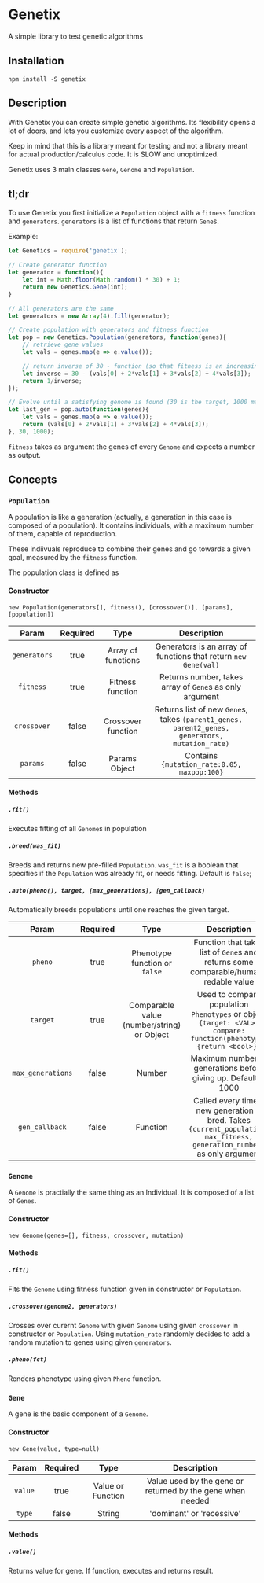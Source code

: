 # Genetix
A simple library to test genetic algorithms

## Installation
`npm install -S genetix`

## Description

With Genetix you can create simple genetic algorithms. Its flexibility
opens a lot of doors, and lets you customize every aspect of the algorithm.

Keep in mind that this is a library meant for testing and not a library meant
for actual production/calculus code. It is SLOW and unoptimized.

Genetix uses 3 main classes `Gene`, `Genome` and `Population`. 

## tl;dr

To use Genetix you first initialize a `Population` object with a `fitness` function
and `generators`.
`generators` is a list of functions that return `Gene`s.

Example:

```javascript
let Genetics = require('genetix');

// Create generator function
let generator = function(){
	let int = Math.floor(Math.random() * 30) + 1;
	return new Genetics.Gene(int);
}

// All generators are the same
let generators = new Array(4).fill(generator);

// Create population with generators and fitness function
let pop = new Genetics.Population(generators, function(genes){
	// retrieve gene values
	let vals = genes.map(e => e.value());

	// return inverse of 30 - function (so that fitness is an increasing curve)
	let inverse = 30 - (vals[0] + 2*vals[1] + 3*vals[2] + 4*vals[3]);
	return 1/inverse;
});

// Evolve until a satisfying genome is found (30 is the target, 1000 max generation)
let last_gen = pop.auto(function(genes){
	let vals = genes.map(e => e.value());
	return (vals[0] + 2*vals[1] + 3*vals[2] + 4*vals[3]);
}, 30, 1000);

```

`fitness` takes as argument the genes of every `Genome` and expects a number as output.

## Concepts

### `Population`
A population is like a generation (actually, a generation in this case is composed of a population). It contains individuals, with a 
maximum number of them, capable of reproduction. 

These indiivuals reproduce to combine their genes and go towards a given goal, measured by the `fitness` function.

The population class is defined as

#### Constructor
`new Population(generators[], fitness(), [crossover()], [params], [population])`

| Param | Required | Type | Description |
|:-:|:-:|:-:|:-:|
|`generators` | true | Array of functions | Generators is an array of functions that return `new Gene(val)` | 
| `fitness` | true | Fitness function | Returns number, takes array of `Gene`s as only argument | 
| `crossover` | false | Crossover function  | Returns list of new `Gene`s, takes `(parent1_genes, parent2_genes, generators, mutation_rate)`|
| `params` | false | Params Object | Contains `{mutation_rate:0.05, maxpop:100}` |

#### Methods

##### `.fit()`
Executes fitting of all `Genome`s in population

##### `.breed(was_fit)`
Breeds and returns new pre-filled `Population`.
`was_fit` is a boolean that specifies if the `Population` was already fit, or needs fitting. Default is `false`;

##### `.auto(pheno(), target, [max_generations], [gen_callback)`
Automatically breeds populations until one reaches the given target.

| Param | Required | Type | Description |
|:-:|:-:|:-:|:-:|
|`pheno` | true | Phenotype function or `false` | Function that takes list of `Gene`s and returns some comparable/human-redable value  | 
| `target` | true | Comparable value (number/string) or Object | Used to compare population `Phenotypes` or object `{target: <VAL>, compare: function(phenotype){return <bool>}}` | 
| `max_generations` | false | Number  | Maximum number of generations before giving up. Default is 1000|
| `gen_callback` | false | Function | Called every time a new generation is bred. Takes `{current_population, max_fitness, generation_number}` as only argument |

### `Genome`

A `Genome` is practially the same thing as an Individual. It is composed of a list of `Genes`.

#### Constructor
`new Genome(genes=[], fitness, crossover, mutation)`

#### Methods

##### `.fit()`
Fits the `Genome` using fitness function given in constructor or `Population`.

##### `.crossover(genome2, generators)`
Crosses over curernt `Genome` with given `Genome` using given `crossover` in
constructor or `Population`. Using `mutation_rate` randomly decides to add 
a random mutation to genes using given `generators`.

##### `.pheno(fct)`
Renders phenotype using given `Pheno` function.

### `Gene`
A gene is the basic component of a `Genome`.

#### Constructor
`new Gene(value, type=null)`

| Param | Required | Type | Description |
|:-:|:-:|:-:|:-:|
|`value` | true | Value or Function| Value used by the gene or returned by the gene when needed | 
| `type` | false | String | 'dominant' or 'recessive' |

#### Methods

##### `.value()`
Returns value for gene. If function, executes and returns result.